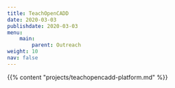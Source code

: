 ```yaml
---
title: TeachOpenCADD
date: 2020-03-03
publishdate: 2020-03-03
menu:
    main:
        parent: Outreach
weight: 10
nav: false
---
```


{{% content "projects/teachopencadd-platform.md" %}}
